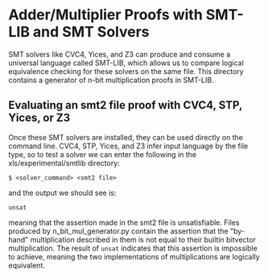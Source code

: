 # Adder/Multiplier Proofs with SMT-LIB and SMT Solvers

SMT solvers like CVC4, Yices, and Z3 can produce and consume a universal language
called SMT-LIB, which allows us to compare logical equivalence checking for
these solvers on the same file. This directory contains a generator of n-bit
multiplication proofs in SMT-LIB.

## Evaluating an smt2 file proof with CVC4, STP, Yices, or Z3

Once these SMT solvers are installed, they can be used directly on the command line.
CVC4, STP, Yices, and Z3 infer input language by the file type, so to test a
solver we can enter the following in the xls/experimental/smtlib directory:

```
$ <solver_command> <smt2 file>
```

and the output we should see is:

```
unsat
```

meaning that the assertion made in the smt2 file is unsatisfiable. Files
produced by n\_bit\_mul\_generator.py contain the assertion that the "by-hand"
multiplication described in them is not equal to their builtin bitvector
multiplication. The result of ``unsat`` indicates that this assertion is
impossible to achieve, meaning the two implementations of multiplications are
logically equivalent.
